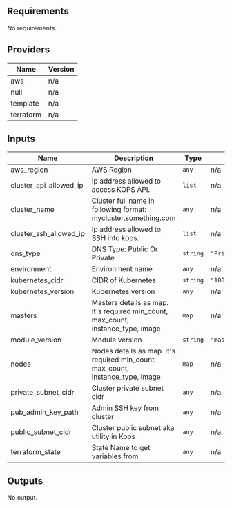 ## Requirements

No requirements.

## Providers

| Name | Version |
|------|---------|
| aws | n/a |
| null | n/a |
| template | n/a |
| terraform | n/a |

## Inputs

| Name | Description | Type | Default | Required |
|------|-------------|------|---------|:--------:|
| aws\_region | AWS Region | `any` | n/a | yes |
| cluster\_api\_allowed\_ip | Ip address allowed to access KOPS API. | `list` | n/a | yes |
| cluster\_name | Cluster full name in following format: mycluster.something.com | `any` | n/a | yes |
| cluster\_ssh\_allowed\_ip | Ip address allowed to SSH into kops. | `list` | n/a | yes |
| dns\_type | DNS Type: Public Or Private | `string` | `"Private"` | no |
| environment | Environment name | `any` | n/a | yes |
| kubernetes\_cidr | CIDR of Kubernetes | `string` | `"100.64.0.0/10"` | no |
| kubernetes\_version | Kubernetes version | `any` | n/a | yes |
| masters | Masters details as map. It's required min\_count, max\_count, instance\_type, image | `map` | n/a | yes |
| module\_version | Module version | `string` | `"master"` | no |
| nodes | Nodes details as map. It's required min\_count, max\_count, instance\_type, image | `map` | n/a | yes |
| private\_subnet\_cidr | Cluster private subnet cidr | `any` | n/a | yes |
| pub\_admin\_key\_path | Admin SSH key from cluster | `any` | n/a | yes |
| public\_subnet\_cidr | Cluster public subnet aka utility in Kops | `any` | n/a | yes |
| terraform\_state | State Name to get variables from | `any` | n/a | yes |

## Outputs

No output.

